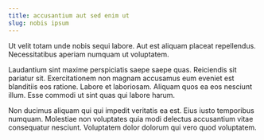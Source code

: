 ```yaml
---
title: accusantium aut sed enim ut
slug: nobis ipsum
---
```


Ut velit totam unde nobis sequi labore. Aut est aliquam placeat repellendus. Necessitatibus aperiam numquam ut voluptatem.

Laudantium sint maxime perspiciatis saepe saepe quas. Reiciendis sit pariatur sit. Exercitationem non magnam accusamus eum eveniet est blanditiis eos ratione. Labore et laboriosam. Aliquam quos ea eos nesciunt illum. Esse commodi ut sint quas qui labore harum.

Non ducimus aliquam qui qui impedit veritatis ea est. Eius iusto temporibus numquam. Molestiae non voluptates quia modi delectus accusantium vitae consequatur nesciunt. Voluptatem dolor dolorum qui vero quod voluptatem.
